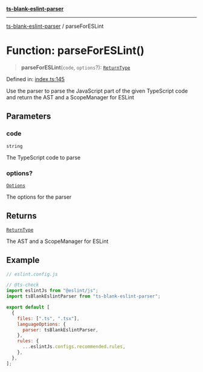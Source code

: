 [**ts-blank-eslint-parser**](../README.md)

***

[ts-blank-eslint-parser](../README.md) / parseForESLint

# Function: parseForESLint()

> **parseForESLint**(`code`, `options`?): [`ReturnType`](../namespaces/parseForESLint/type-aliases/ReturnType.md)

Defined in: [index.ts:145](https://github.com/Rel1cx/ts-blank-eslint-parser/blob/a4a041e415d0c6938bb1fffbf19edbd0f7ff281d/src/index.ts#L145)

Use the parser to parse the JavaScript part of the given TypeScript code and return the AST and a ScopeManager for ESLint

## Parameters

### code

`string`

The TypeScript code to parse

### options?

[`Options`](../namespaces/parseForESLint/type-aliases/Options.md)

The options for the parser

## Returns

[`ReturnType`](../namespaces/parseForESLint/type-aliases/ReturnType.md)

The AST and a ScopeManager for ESLint

## Example

```js
// eslint.config.js

// @ts-check
import eslintJs from "@eslint/js";
import tsBlankEslintParser from "ts-blank-eslint-parser";

export default [
  {
    files: [".ts", ".tsx"],
    languageOptions: {
      parser: tsBlankEslintParser,
    },
    rules: {
      ...eslintJs.configs.recommended.rules,
    },
  },
];
```
